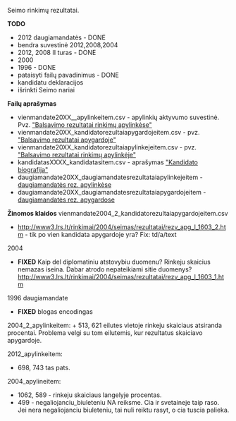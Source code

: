 Seimo rinkimų rezultatai.

**TODO**

   * 2012 daugiamandatės - DONE
   * bendra suvestinė 2012,2008,2004  
   * 2012, 2008 II turas - DONE
   * 2000
   * 1996 - DONE
   * pataisyti failų pavadinimus - DONE
   * kandidatu deklaracijos
   * išrinkti Seimo nariai

**Failų aprašymas**

   + vienmandate20XX__apylinkeitem.csv - apylinkių aktyvumo suvestinė. Pvz. ["Balsavimo rezultatai rinkimų apylinkėse"][1]
   + vienmandate20XX_kandidatorezultaiapygardojeitem.csv - pvz. ["Balsavimo rezultatai apygardoje"][1] 
   + vienmandate20XX_kandidatorezultaiapylinkejeitem.csv - pvz. ["Balsavimo rezultatai rinkimų apylinkėje"][2]
   + kandidatasXXXX_kandidatasitem.csv - aprašymas ["Kandidato biografija"][3]
   + daugiamandate20XX_daugiamandatesrezultataiapylinkejeitem - [daugiamandatės rez. apylinkėse][4]
   + daugiamandate20XX_daugiamandatesrezultataiapygardojeitem - [daugiamandatės rez. apygardose][5]
   
    

[1]: http://www.vrk.lt/2012_seimo_rinkimai/output_lt/rezultatai_vienmand_apygardose/rezultatai_vienmanate_apygarda7215aktyvumasdesc1turas.html
[2]: http://www.vrk.lt/2012_seimo_rinkimai/output_lt/rezultatai_vienmand_apygardose/rezultatai_apylinke219704visodesc1turas.html
[3]: http://www.vrk.lt/rinkimai/416_lt/Kandidatai/Kandidatas67066/Kandidato67066Anketa.html
[4]: http://www.vrk.lt/2012_seimo_rinkimai/output_lt/rezultatai_daugiamand_apygardose/apygardos_rezultatai7213.html
[5]: http://www.vrk.lt/2012_seimo_rinkimai/output_lt/rezultatai_daugiamand_apygardose/rezultatai_daugiamand_apygardose1turas.html


**Žinomos klaidos**
vienmandate2004_2_kandidatorezultaiapygardojeitem.csv

   + http://www3.lrs.lt/rinkimai/2004/seimas/rezultatai/rezv_apg_l_1603_2.htm - tik po vien kandidata apygardoje yra? Fix: td/a/text

2004
   + **FIXED** Kaip del diplomatiniu atstovybiu duomenu? Rinkeju skaicius nemazas iseina. Dabar atrodo nepateikiami sitie duomenys? http://www3.lrs.lt/rinkimai/2004/seimas/rezultatai/rezv_apg_l_1603_1.htm

1996 daugiamandate 
   + **FIXED** blogas encodingas

2004_2_apylinkeitem:
    + 513, 621 eilutes vietoje rinkeju skaiciaus atsiranda procentai. Problema velgi su tom eilutemis, kur rezultatus skaiciavo apygardoje.

2012_apylinkeitem:
   + 698, 743 tas pats.

2004_apylineitem:
   + 1062, 589 - rinkeju skaiciaus langelyje procentas.
   + 499 - negaliojanciu_biuleteniu NA reiksme. Cia ir svetaineje taip raso. Jei nera negaliojanciu biuleteniu, tai nuli reiktu rasyt, o cia tuscia palieka. 
